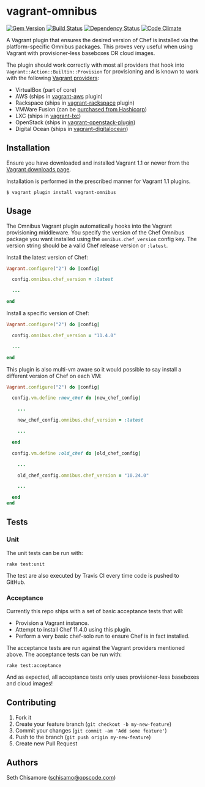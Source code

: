 # vagrant-omnibus

[![Gem Version](https://badge.fury.io/rb/vagrant-omnibus.png)](https://rubygems.org/gems/vagrant-omnibus)
[![Build Status](https://travis-ci.org/schisamo/vagrant-omnibus.png?branch=master)](https://travis-ci.org/schisamo/vagrant-omnibus)
[![Dependency Status](https://gemnasium.com/schisamo/vagrant-omnibus.png)](https://gemnasium.com/schisamo/vagrant-omnibus)
[![Code Climate](https://codeclimate.com/github/schisamo/vagrant-omnibus.png)](https://codeclimate.com/github/schisamo/vagrant-omnibus)

A Vagrant plugin that ensures the desired version of Chef is installed via the
platform-specific Omnibus packages. This proves very useful when using Vagrant
with provisioner-less baseboxes OR cloud images.

The plugin should work correctly with most all providers that hook into 
`Vagrant::Action::Builtin::Provision` for provisioning and is 
known to work with the following 
[Vagrant providers](http://docs.vagrantup.com/v2/providers/index.html):

* VirtualBox (part of core)
* AWS (ships in [vagrant-aws](https://github.com/mitchellh/vagrant-aws) plugin)
* Rackspace (ships in [vagrant-rackspace](https://github.com/mitchellh/vagrant-rackspace)
  plugin)
* VMWare Fusion (can be [purchased from Hashicorp](http://www.vagrantup.com/vmware))
* LXC (ships in [vagrant-lxc](https://github.com/fgrehm/vagrant-lxc))
* OpenStack (ships in [vagrant-openstack-plugin](https://github.com/cloudbau/vagrant-openstack-plugin))
* Digital Ocean (ships in [vagrant-digitalocean](https://github.com/smdahlen/vagrant-digitalocean))

## Installation

Ensure you have downloaded and installed Vagrant 1.1 or newer from the
[Vagrant downloads page](http://downloads.vagrantup.com/).

Installation is performed in the prescribed manner for Vagrant 1.1 plugins.

```
$ vagrant plugin install vagrant-omnibus
```

## Usage

The Omnibus Vagrant plugin automatically hooks into the Vagrant provisioning
middleware. You specify the version of the Chef Omnibus package you want
installed using the `omnibus.chef_version` config key. The version string
should be a valid Chef release version or `:latest`.

Install the latest version of Chef:

```ruby
Vagrant.configure("2") do |config|

  config.omnibus.chef_version = :latest

  ...

end
```

Install a specific version of Chef:

```ruby
Vagrant.configure("2") do |config|

  config.omnibus.chef_version = "11.4.0"

  ...

end
```

This plugin is also multi-vm aware so it would possible to say install a 
different version of Chef on each VM:

```ruby
Vagrant.configure("2") do |config|

  config.vm.define :new_chef do |new_chef_config|

    ...

    new_chef_config.omnibus.chef_version = :latest

    ...

  end

  config.vm.define :old_chef do |old_chef_config|

    ...

    old_chef_config.omnibus.chef_version = "10.24.0"

    ...

  end
end

```

## Tests

### Unit

The unit tests can be run with:

```
rake test:unit
```

The test are also executed by Travis CI every time code is pushed to GitHub.

### Acceptance

Currently this repo ships with a set of basic acceptance tests that will:

* Provision a Vagrant instance.
* Attempt to install Chef 11.4.0 using this plugin.
* Perform a very basic chef-solo run to ensure Chef is in fact installed.

The acceptance tests are run against the Vagrant providers mentioned above. The
acceptance tests can be run with:

```
rake test:acceptance
```

And as expected, all acceptance tests only uses provisioner-less baseboxes and
cloud images!

## Contributing

1. Fork it
2. Create your feature branch (`git checkout -b my-new-feature`)
3. Commit your changes (`git commit -am 'Add some feature'`)
4. Push to the branch (`git push origin my-new-feature`)
5. Create new Pull Request

## Authors

Seth Chisamore (schisamo@opscode.com)
